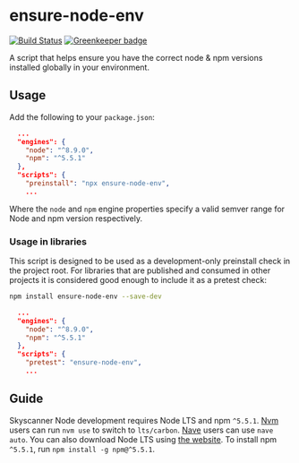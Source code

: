 # ensure-node-env

[![Build Status](https://travis-ci.org/Skyscanner/ensure-node-env.svg?branch=master)](https://travis-ci.org/Skyscanner/ensure-node-env) [![Greenkeeper badge](https://badges.greenkeeper.io/Skyscanner/ensure-node-env.svg)](https://greenkeeper.io/)

A script that helps ensure you have the correct node &amp; npm versions installed globally in your environment.

## Usage

Add the following to your `package.json`:

```json
  ...
  "engines": {
    "node": "^8.9.0",
    "npm": "^5.5.1"
  },
  "scripts": {
    "preinstall": "npx ensure-node-env",
    ...
```

Where the `node` and `npm` engine properties specify a valid semver range for Node and npm version respectively.


### Usage in libraries

This script is designed to be used as a development-only preinstall check in the project root. For libraries that are published and consumed in other projects it is considered good enough to include it as a pretest check:

```sh
npm install ensure-node-env --save-dev
```

```json
  ...
  "engines": {
    "node": "^8.9.0",
    "npm": "^5.5.1"
  },
  "scripts": {
    "pretest": "ensure-node-env",
    ...
```

## Guide

Skyscanner Node development requires Node LTS and npm `^5.5.1`. [Nvm](https://github.com/creationix/nvm) users can run `nvm use` to switch to `lts/carbon`. [Nave](https://github.com/isaacs/nave) users can use `nave auto`. You can also download Node LTS using [the website](https://nodejs.org/en/). To install npm `^5.5.1`, run `npm install -g npm@^5.5.1`.
